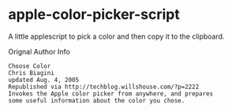 apple-color-picker-script
=========================

A little applescript to pick a color and then copy it to the clipboard.

Orignal Author Info

```
Choose Color
Chris Biagini
updated Aug. 4, 2005
Republished via http://techblog.willshouse.com/?p=2222
Invokes the Apple color picker from anywhere, and prepares
some useful information about the color you chose.
```